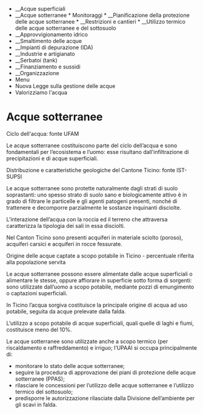   * __Acque superficiali
  *  __Acque sotterranee
    * Monitoraggi
    *  __Pianificazione della protezione delle acque sotterranee
    *  __Restrizioni e cantieri
    *  __Utilizzo termico delle acque sotterranee e del sottosuolo
  *  __Approvvigionamento idrico
  *  __Smaltimento delle acque
  *  __Impianti di depurazione (IDA)
  *  __Industrie e artigianato
  *  __Serbatoi (tank)
  *  __Finanziamento e sussidi
  *  __Organizzazione
  * Menu
  * Nuova Legge sulla gestione delle acque
  * Valorizziamo l'acqua

#  Acque sotterranee

Ciclo dell'acqua: fonte UFAM

Le acque sotterranee costituiscono parte del ciclo dell’acqua e sono
fondamentali per l’ecosistema e l’uomo: esse risultano dall’infiltrazione di
precipitazioni e di acque superficiali.

Distribuzione e caratteristiche geologiche del Cantone Ticino: fonte IST-SUPSI

Le acque sotterranee sono protette naturalmente dagli strati di suolo
soprastanti: uno spesso strato di suolo sano e biologicamente attivo è in
grado di filtrare le particelle e gli agenti patogeni presenti, nonché di
trattenere e decomporre parzialmente le sostanze inquinanti disciolte.

L’interazione dell’acqua con la roccia ed il terreno che attraversa
caratterizza la tipologia dei sali in essa disciolti.

Nel Canton Ticino sono presenti acquiferi in materiale sciolto (poroso),
acquiferi carsici e acquiferi in rocce fessurate.

Origine delle acque captate a scopo potabile in Ticino - percentuale riferita
alla popolazione servita

Le acque sotterranee possono essere alimentate dalle acque superficiali o
alimentare le stesse, oppure affiorare in superficie sotto forma di sorgenti:
sono utilizzate dall’uomo a scopo potabile, mediante pozzi di emungimento o
captazioni superficiali.

In Ticino l’acqua sorgiva costituisce la principale origine di acqua ad uso
potabile, seguita da acque prelevate dalla falda.

L’utilizzo a scopo potabile di acque superficiali, quali quelle di laghi e
fiumi, costituisce meno del 10%.

Le acque sotterranee sono utilizzate anche a scopo termico (per riscaldamento
e raffreddamento) e irriguo; l’UPAAI si occupa principalmente di:

  * monitorare lo stato delle acque sotterranee;
  * seguire la procedura di approvazione dei piani di protezione delle acque sotterranee (PPAS);
  * rilasciare le concessioni per l’utilizzo delle acque sotterranee e l’utilizzo termico del sottosuolo;
  * predisporre le autorizzazione rilasciate dalla Divisione dell’ambiente per gli scavi in falda.

